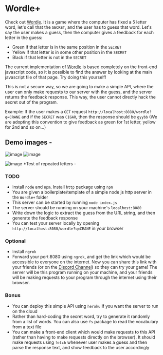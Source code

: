 # Wordle+
Check out [Wordle](https://www.nytimes.com/games/wordle/index.html). It is a game where the computer has fixed a 5 letter word, let's call that the `SECRET`, and the user has to guess that word. Let's say the user makes a guess, then the computer gives a feedback for each letter in the guess: 
* Green if that letter is in the same position in the `SECRET`
* Yellow if that letter is in some other position in the `SECRET`
* Black if that letter is not in the `SECRET`

The current implementation of [Wordle](https://www.nytimes.com/games/wordle/index.html) is based completely on the front-end javascript code, so it is possible to find the answer by looking at the main javascript file of that page. Try doing this yourself!

This is not a secure way, so we are going to make a simple API, where the user can only make requests to our server with the guess, and the server returns the feedback response. This way, the user cannot directly hack the secret out of the program.

Example: If the user makes a `GET` request `http://localhost:8080/wordle?q=CRANE` and if the `SECRET` was `CIGAR`, then the response should be `gyybb` (We are adopting this convention to give feedback as green for 1st letter, yellow for 2nd and so on...)

## Demo images -
![image](https://user-images.githubusercontent.com/91185537/159010408-6678395d-3641-4522-a1be-ee9a237de041.png)
![image](https://user-images.githubusercontent.com/91185537/159010527-c4a9410f-e928-48de-a6b4-223049106020.png)

![image](https://user-images.githubusercontent.com/91185537/159123804-f167ccca-9f39-4aed-9c10-c06847f61856.png)
*Test of repeated letters - 



### TODO
* Install `node` and `npm`. Install `http` package using `npm`
* You are given a boilerplate/template of a simple node js http server in the `Wordle+` folder
* This server can be started by running `node index.js`
* The server should be running on your machine's `localhost:8080`
* Write down the logic to extract the guess from the URL string, and then generate the feedback response
* You can test your server locally by opening `http://localhost:8080/wordle?q=CRANE` in your browser

### Optional
* Install `ngrok`
* Forward your port 8080 using `ngrok`, and get the link which would be accessible to everyone on the internet. Now you can share this link with your friends (or on the [Discord Channel](https://discord.gg/Vz9rGUNtTn)) so they can try your game! The server will be this program running on your machine, and your friends will be making requests to your program through the internet using their browser.

### Bonus
* You can deploy this simple API using `heroku` if you want the server to run on the cloud
* Rather than hard-coding the secret word, try to generate it randomly from a list of words. You can also use `fs` package to read the vocabulary from a text file
* You can make a front-end client which would make requests to this API (rather than having to make requests directly on the browser). It should make requests using `fetch` whenever user makes a guess and then parse the response text, and show feedback to the user accordingly
